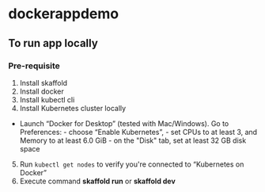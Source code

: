# dockerappdemo

## To run app locally
### Pre-requisite
1. Install skaffold
2. Install docker
3. Install kubectl cli
4. Install Kubernetes cluster locally
- Launch “Docker for Desktop” (tested with Mac/Windows). Go to Preferences:
        - choose “Enable Kubernetes”,
        - set CPUs to at least 3, and Memory to at least 6.0 GiB
        - on the "Disk" tab, set at least 32 GB disk space

5. Run `kubectl get nodes` to verify you're connected to “Kubernetes on Docker”
6. Execute command **skaffold run** or **skaffold dev**